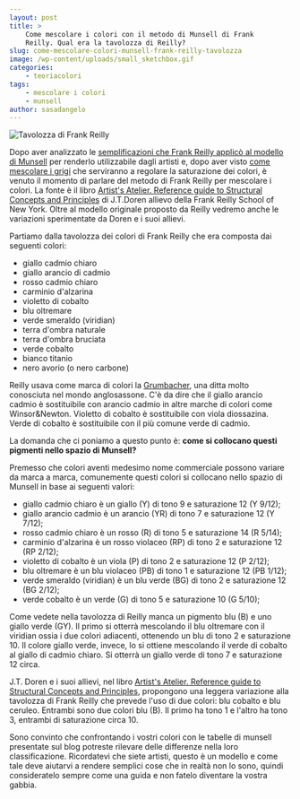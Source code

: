 ```yaml
---
layout: post
title: >
    Come mescolare i colori con il metodo di Munsell di Frank
    Reilly. Qual era la tavolozza di Reilly?
slug: come-mescolare-colori-munsell-frank-reilly-tavolozza
image: /wp-content/uploads/small_sketchbox.gif
categories:
    - teoriacolori
tags:
    - mescolare i colori
    - munsell
author: sasadangelo
---
```


![Tavolozza di Frank Reilly](https://www.disegnoepittura.it/wp-content/uploads/small_sketchbox.gif "Tavolozza di Frank Reilly")

Dopo aver analizzato le [semplificazioni che Frank Reilly applicò al modello di Munsell](https://www.disegnoepittura.it/munsell-color-system-pratica/) per renderlo utilizzabile dagli artisti e, dopo aver visto [come mescolare i grigi](https://www.disegnoepittura.it/munsell-color-system-grigi-frank-reilly/) che serviranno a regolare la saturazione dei colori, è venuto il momento di parlare del metodo di Frank Reilly per mescolare i colori. La fonte è il libro [Artist's Atelier. Reference guide to Structural Concepts and Principles](https://www.amazon.com/Artists-Atelier-Reference-Structural-Principles/dp/1553690877) di J.T.Doren allievo della Frank Reilly School of New York. Oltre al modello originale proposto da Reilly vedremo anche le variazioni sperimentate da Doren e i suoi allievi.

Partiamo dalla tavolozza dei colori di Frank Reilly che era composta dai seguenti colori:

- giallo cadmio chiaro
- giallo arancio di cadmio
- rosso cadmio chiaro
- carminio d'alzarina
- violetto di cobalto
- blu oltremare
- verde smeraldo (viridian)
- terra d'ombra naturale
- terra d'ombra bruciata
- verde cobalto
- bianco titanio
- nero avorio (o nero carbone)

Reilly usava come marca di colori la [Grumbacher](http://www.grumbacherart.com/), una ditta molto conosciuta nel mondo anglosassone. C'è da dire che il giallo arancio cadmio è sostituibile con arancio cadmio in altre marche di colori come Winsor&Newton. Violetto di cobalto è sostituibile con viola diossazina. Verde di cobalto è sostituibile con il più comune verde di cadmio.

La domanda che ci poniamo a questo punto è: **come si collocano questi pigmenti nello spazio di Munsell?**

Premesso che colori aventi medesimo nome commerciale possono variare da marca a marca, comunemente questi colori si collocano nello spazio di Munsell in base ai seguenti valori:

- giallo cadmio chiaro è un giallo (Y) di tono 9 e saturazione 12 (Y 9/12);
- giallo arancio cadmio è un arancio (YR) di tono 7 e saturazione 12 (Y 7/12);
- rosso cadmio chiaro è un rosso (R) di tono 5 e saturazione 14 (R 5/14);
- carminio d'alzarina è un rosso violaceo (RP) di tono 2 e saturazione 12 (RP 2/12);
- violetto di cobalto è un viola (P) di tono 2 e saturazione 12 (P 2/12);
- blu oltremare è un blu violaceo (PB) di tono 1 e saturazione 12 (PB 1/12);
- verde smeraldo (viridian) è un blu verde (BG) di tono 2 e saturazione 12 (BG 2/12);
- verde cobalto è un verde (G) di tono 5 e saturazione 10 (G 5/10);

Come vedete nella tavolozza di Reilly manca un pigmento blu (B) e uno giallo verde (GY). Il primo si otterrà mescolando il blu oltremare con il viridian ossia i due colori adiacenti, ottenendo un blu di tono 2 e saturazione 10. Il colore giallo verde, invece, lo si ottiene mescolando il verde di cobalto al giallo di cadmio chiaro. Si otterrà un giallo verde di tono 7 e saturazione 12 circa.

J.T. Doren e i suoi allievi, nel libro [Artist's Atelier. Reference guide to Structural Concepts and Principles](https://www.disegnoepittura.it/the-artists-atelier-reference-guide-to-structural-concepts-and-principles/), propongono una leggera variazione alla tavolozza di Frank Reilly che prevede l'uso di due colori: blu cobalto e blu ceruleo. Entrambi sono due colori blu (B). Il primo ha tono 1 e l'altro ha tono 3, entrambi di saturazione circa 10.

Sono convinto che confrontando i vostri colori con le tabelle di munsell presentate sul blog potreste rilevare delle differenze nella loro classificazione. Ricordatevi che siete artisti, questo è un modello e come tale deve aiutarvi a rendere semplici cose che in realtà non lo sono, quindi consideratelo sempre come una guida e non fatelo diventare la vostra gabbia.
